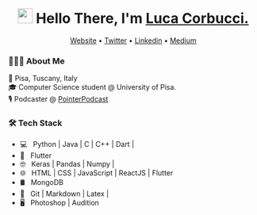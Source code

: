 
<h1 align="center"><img src="https://raw.githubusercontent.com/sidbelbase/sidbelbase/master/wave.gif" width="30px"><strong> Hello There, I'm <a href="https://lucacorbucci.me">Luca Corbucci.</a></strong>
</h1>
<p align="center">
  <a href="https://lucacorbucci.me">Website</a> •
  <a href="https://twitter.com/lucacorbucci">Twitter</a> •
  <a href="https://www.linkedin.com/in/lucacorbucci/">Linkedin</a> •
  <a href="https://medium.com/@Tankado95">Medium</a>
</p>

<h3> 👨🏻‍💻 About Me </h3>

📌 Pisa, Tuscany, Italy  
🎓 Computer Science student @ University of Pisa.  
🎙 Podcaster @ <a href="http://pointerpodcast.it">PointerPodcast</a>  


<h3>🛠 Tech Stack</h3>

- 💻 &nbsp; Python | Java | C | C++ | Dart |
- 📱 &nbsp; Flutter
- 🤓 &nbsp; Keras | Pandas | Numpy | 
- 🌐 &nbsp; HTML | CSS | JavaScript | ReactJS | Flutter
- 🛢 &nbsp; MongoDB 
- 🔧 &nbsp; Git | Markdown | Latex |
- 🖥 &nbsp; Photoshop | Audition
